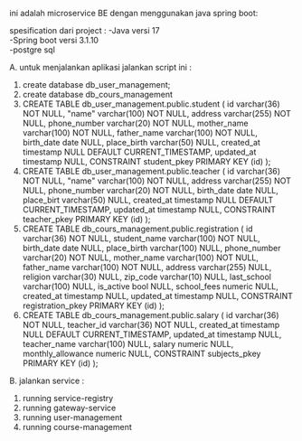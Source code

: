 ini adalah microservice BE dengan menggunakan java spring boot:

spesification dari project :
-Java versi 17 <br/>
-Spring boot versi 3.1.10 <br/>
-postgre sql <br/>

A. untuk menjalankan aplikasi jalankan script ini :
1. create database db_user_management;
2. create database db_cours_management
3. CREATE TABLE db_user_management.public.student (
	id varchar(36) NOT NULL,
	"name" varchar(100) NOT NULL,
	address varchar(255) NOT NULL,
	phone_number varchar(20) NOT NULL,
	mother_name varchar(100) NOT NULL,
	father_name varchar(100) NOT NULL,
	birth_date date NULL,
	place_birth varchar(50) NULL,
	created_at timestamp NULL DEFAULT CURRENT_TIMESTAMP,
	updated_at timestamp NULL,
	CONSTRAINT student_pkey PRIMARY KEY (id)
);
4. CREATE TABLE db_user_management.public.teacher (
	id varchar(36) NOT NULL,
	"name" varchar(100) NOT NULL,
	address varchar(255) NOT NULL,
	phone_number varchar(20) NOT NULL,
	birth_date date NULL,
	place_birt varchar(50) NULL,
	created_at timestamp NULL DEFAULT CURRENT_TIMESTAMP,
	updated_at timestamp NULL,
	CONSTRAINT teacher_pkey PRIMARY KEY (id)
);
5. CREATE TABLE db_cours_management.public.registration (
	id varchar(36) NOT NULL,
	student_name varchar(100) NOT NULL,
	birth_date date NULL,
	place_birth varchar(100) NULL,
	phone_number varchar(20) NOT NULL,
	mother_name varchar(100) NOT NULL,
	father_name varchar(100) NOT NULL,
	address varchar(255) NULL,
	religion varchar(30) NULL,
	zip_code varchar(10) NULL,
	last_school varchar(100) NULL,
	is_active bool NULL,
	school_fees numeric NULL,
	created_at timestamp NULL,
	updated_at timestamp NULL,
	CONSTRAINT registration_pkey PRIMARY KEY (id)
);
6. CREATE TABLE db_cours_management.public.salary (
	id varchar(36) NOT NULL,
	teacher_id varchar(36) NOT NULL,
	created_at timestamp NULL DEFAULT CURRENT_TIMESTAMP,
	updated_at timestamp NULL,
	teacher_name varchar(100) NULL,
	salary numeric NULL,
	monthly_allowance numeric NULL,
	CONSTRAINT subjects_pkey PRIMARY KEY (id)
);

B. jalankan service : 
   1. running service-registry
   2. running gateway-service
   3. running user-management
   4. running course-management
   

